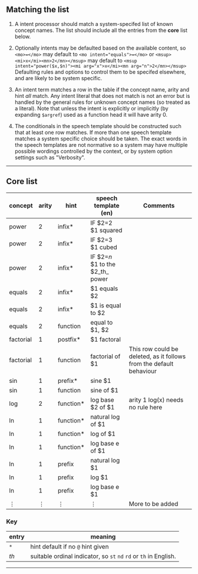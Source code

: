 
## Matching the list

1. A intent processor should match a system-specifed list of known concept names.
The list should include all the entries from the **core** list below.

2. Optionally intents may be defaulted based on the available content, so `<mo>=</mo>` may default to
`<mo intent="equals">=</mo>` or `<msup><mi>x</mi><mn>2</mn></msup>` may default to
`<msup intent="power($x,$n)"><mi arg="x">x</mi><mn arg="n">2</mn></msup>`
Defaulting rules and options to control them to be specifed elsewhere, and are likely to be system specific.

3. An intent term matches a row in the table if the concept name,
arity and hint _all_ match.  Any intent literal that does not match is
not an error but is handled by the general rules for unknown concept
names (so treated as a literal). Note that unless the intent is
explicitly or implicitly (by expanding `$argref`) used as a function
head it will have arity 0.

4. The conditionals in the speech template should be constructed such that at least one row matches.
If more than one speech template matches a system specific choice should be taken.
The exact words in the speech templates are not normative so a system may have multiple possible wordings
controlled by the context, or by system option settings such as "Verbosity".

----

## Core list

| concept   | arity | hint      | speech template (en)                 | Comments     |
| ----      | ----  | ----      | ----                                 | ----         |
| power     | 2     | infix*    | IF $2=2<br> $1 squared               |              |
| power     | 2     | infix*    | IF $2=3<br> $1 cubed                 |              |
| power     | 2     | infix*    | IF $2=_n_<br> $1 to the $2_th_ power |              |
| equals    | 2     | infix*    | $1 equals $2                         |              |
| equals    | 2     | infix*    | $1 is equal to $2                    |              |
| equals    | 2     | function  | equal to $1, $2                      |              |
| factorial | 1     | postfix*  | $1 factoral                          |              |
| factorial | 1     | function  | factorial of $1                      | This row could be deleted, as it follows from the default behaviour |
| sin       | 1     | prefix*   | sine $1                              |              |
| sin       | 1     | function  | sine of $1                           |              |
| log       | 2     | function* | log base $2 of $1                      |  arity 1 log(x)  needs no rule here |
| ln        | 1     | function* | natural log of $1                      |  |
| ln        | 1     | function* | log of $1                      |  |
| ln        | 1     | function* | log base e of $1                      |  |
| ln        | 1     | prefix    | natural log $1                     |  |
| ln        | 1     | prefix    | log $1                     |  |
| ln        | 1     | prefix    | log base e $1                     |  |
| ⋮          | ⋮     | ⋮          | ⋮                                     | More to be added |



### Key

| entry | meaning |
| ---- | ---- |
| `*` | hint default if no `@` hint given |
| _th_  | suitable ordinal indicator, so `st`  `nd` `rd` or `th` in English. |

----
